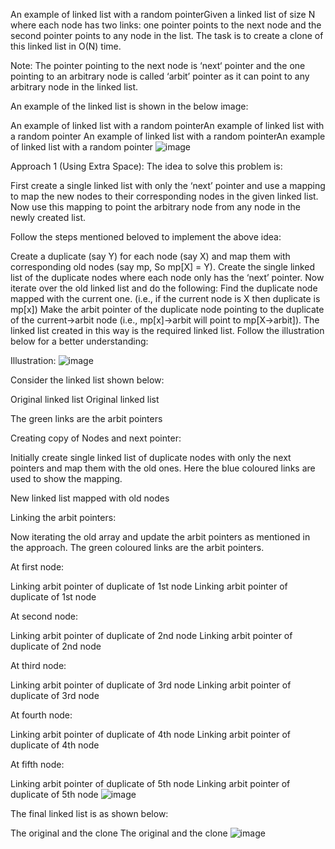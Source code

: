 An example of linked list with a random pointerGiven a linked list of size N where each node has two links: one pointer points to the next node and the second pointer points to any node in the list. The task is to create a clone of this linked list in O(N) time. 

Note: The pointer pointing to the next node is ‘next‘ pointer and the one pointing to an arbitrary node is called ‘arbit’ pointer as it can point to any arbitrary node in the linked list. 

An example of the linked list is shown in the below image:

An example of linked list with a random pointerAn example of linked list with a random pointer
An example of linked list with a random pointerAn example of linked list with a random pointer
![image](https://github.com/230Souvik/LinkedlistWithNextAndRandomPointer/assets/135532224/b7ee9664-180e-453c-af70-0ad1dc1feb0d)


Approach 1 (Using Extra Space): The idea to solve this problem is: 


First create a single linked list with only the ‘next’ pointer and use a mapping to map the new nodes to their corresponding nodes in the given linked list. Now use this mapping to point the arbitrary node from any node in the newly created list. 

Follow the steps mentioned beloved to implement the above idea:

Create a duplicate (say Y) for each node (say X) and map them with corresponding old nodes (say mp, So mp[X] = Y).
Create the single linked list of the duplicate nodes where each node only has the ‘next’ pointer.
Now iterate over the old linked list and do the following:
Find the duplicate node mapped with the current one. (i.e., if the current node is X then duplicate is mp[x])
Make the arbit pointer of the duplicate node pointing to the duplicate of the current->arbit node (i.e., mp[x]->arbit will point to mp[X->arbit]).
The linked list created in this way is the required linked list. 
Follow the illustration below for a better understanding:

Illustration:
![image](https://github.com/230Souvik/LinkedlistWithNextAndRandomPointer/assets/135532224/950149a5-b333-4b01-91ff-1adf16cc2e04)


Consider the linked list shown below:

Original linked list 
Original linked list 

The green links are the arbit pointers

Creating copy of Nodes and next pointer:

Initially create single linked list of duplicate nodes with only the next pointers and map them with the old ones. 
Here the blue coloured links are used to show the mapping.


New linked list mapped with old nodes

Linking the arbit pointers:

Now iterating the old array and update the arbit pointers as mentioned in the approach. The green coloured links are the arbit pointers.

At first node:

Linking arbit pointer of duplicate of 1st node
Linking arbit pointer of duplicate of 1st node

At second node:

Linking arbit pointer of duplicate of 2nd node
Linking arbit pointer of duplicate of 2nd node

At third node:

Linking arbit pointer of duplicate of 3rd node
Linking arbit pointer of duplicate of 3rd node

At fourth node:

Linking arbit pointer of duplicate of 4th node
Linking arbit pointer of duplicate of 4th node

At fifth node:

Linking arbit pointer of duplicate of 5th node
Linking arbit pointer of duplicate of 5th node
![image](https://github.com/230Souvik/LinkedlistWithNextAndRandomPointer/assets/135532224/89cf943a-3cfc-4b5c-b5c0-121cae1e9e73)


The final linked list is as shown below:

The original and the clone
The original and the clone
![image](https://github.com/230Souvik/LinkedlistWithNextAndRandomPointer/assets/135532224/76c8e532-0ebe-4dc9-bfba-74571d5e748c)


